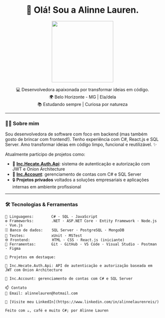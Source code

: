<h1 align="center">🚀 Olá! Sou a Alinne Lauren.</h1>

<p align="center">
  <img src="https://media.giphy.com/media/L8K62iTDkzGX6/giphy.gif" width="200" />
</p>

<p align="center">
  💻 Desenvolvedora apaixonada por transformar ideias em código.<br>
  🌍 Belo Horizonte - MG | Ela/dela <br>
  📚 Estudando sempre | Curiosa por natureza
</p>

---

### 👩‍💻 Sobre mim

Sou desenvolvedora de software com foco em backend (mas também gosto de brincar com frontend!). Tenho experiência com C#, React.js e SQL Server. Amo transformar ideias em código limpo, funcional e reutilizável. ✨

Atualmente participo de projetos como:
- 🔐 [**Inc.Hecate.Auth.Api**](https://github.com/linh-00/Inc.Hecate.Auth.Api): sistema de autenticação e autorização com JWT e Onion Architecture  
- 📁 [**Inc.Account**](https://github.com/linh-00/Inc.Account): gerenciamento de contas com C# e SQL Server  
- 🔒 **Projetos privados** voltados a soluções empresariais e aplicações internas em ambiente profissional

---

### 🛠️ Tecnologias & Ferramentas

```text
💬 Linguagens:        C# · SQL · JavaScript
⚙️ Frameworks:        .NET · ASP.NET Core · Entity Framework · Node.js · Vue.js
🗄️ Banco de dados:    SQL Server · PostgreSQL · MongoDB
🧪 Testes:            xUnit · MSTest
🌐 Frontend:          HTML · CSS · React.js (iniciante)
🔧 Ferramentas:       Git · GitHub · VS Code · Visual Studio · Postman · Figma

🚀 Projetos em destaque:

🔐 Inc.Hecate.Auth.Api: API de autenticação e autorização baseada em JWT com Onion Architecture

🧾 Inc.Account: gerenciamento de contas com C# e SQL Server

📫 Contato
📨 Email: alinnelauren@hotmail.com

💼 [Visite meu LinkedIn](https://www.linkedin.com/in/alinnelaurenreis/)

Feito com ☕, café e muito C#; por Alinne Lauren 
